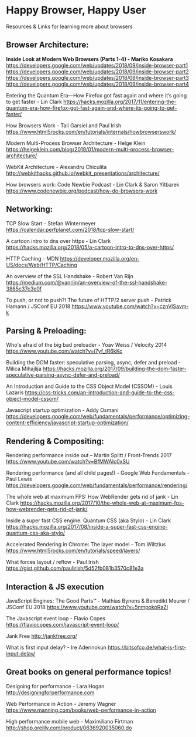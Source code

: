 # Happy Browser, Happy User
Resources &amp; Links for learning more about browsers

## Browser Architecture:

**Inside Look at Modern Web Browsers (Parts 1-4) - Mariko Kosakara**
https://developers.google.com/web/updates/2018/09/inside-browser-part1
https://developers.google.com/web/updates/2018/09/inside-browser-part2
https://developers.google.com/web/updates/2018/09/inside-browser-part3
https://developers.google.com/web/updates/2018/09/inside-browser-part4

Entering the Quantum Era—How Firefox got fast again and where it’s going to get faster - Lin Clark
https://hacks.mozilla.org/2017/11/entering-the-quantum-era-how-firefox-got-fast-again-and-where-its-going-to-get-faster/

How Browsers Work - Tali Garsiel and Paul Irish
https://www.html5rocks.com/en/tutorials/internals/howbrowserswork/

Modern Multi-Process Browser Architecture - Helge Klein
https://helgeklein.com/blog/2019/01/modern-multi-process-browser-architecture/

WebKit Architecture - Alexandru Chiculita
http://webkithacks.github.io/webkit_presentations/architecture/

How browsers work: Code Newbie Podcast - Lin Clark & Saron Yitbarek
https://www.codenewbie.org/podcast/how-do-browsers-work

## Networking:

TCP Slow Start - Stefan Wintermeyer
https://calendar.perfplanet.com/2018/tcp-slow-start/

A cartoon intro to dns over https - Lin Clark
https://hacks.mozilla.org/2018/05/a-cartoon-intro-to-dns-over-https/

HTTP Caching - MDN
https://developer.mozilla.org/en-US/docs/Web/HTTP/Caching

An overview of the SSL Handshake - Robert Van Rijn
https://medium.com/@vanrijn/an-overview-of-the-ssl-handshake-3885c37c3e0f

To push, or not to push?! The future of HTTP/2 server push - Patrick Hamann / JSConf EU 2018
https://www.youtube.com/watch?v=cznVISavm-k

## Parsing & Preloading:

Who's afraid of the big bad preloader - Yoav Weiss / Velocity 2014
https://www.youtube.com/watch?v=i7yf_tR6kKc

Building the DOM faster: speculative parsing, async, defer and preload - Milica Mihajlija
https://hacks.mozilla.org/2017/09/building-the-dom-faster-speculative-parsing-async-defer-and-preload/

An Introduction and Guide to the CSS Object Model (CSSOM) - Louis Lazaris
https://css-tricks.com/an-introduction-and-guide-to-the-css-object-model-cssom/

Javascript startup optimization - Addy Osmani
https://developers.google.com/web/fundamentals/performance/optimizing-content-efficiency/javascript-startup-optimization/

## Rendering & Compositing:

Rendering performance inside out – Martin Splitt / Front-Trends 2017
https://www.youtube.com/watch?v=BfMWAIc0xSU

Rendering performance (and all child pages!) - Google Web Fundamentals - Paul Lewis
https://developers.google.com/web/fundamentals/performance/rendering/

The whole web at maximum FPS: How WebRender gets rid of jank - Lin Clark
https://hacks.mozilla.org/2017/10/the-whole-web-at-maximum-fps-how-webrender-gets-rid-of-jank/

Inside a super fast CSS engine: Quantum CSS (aka Stylo) - Lin Clark
https://hacks.mozilla.org/2017/08/inside-a-super-fast-css-engine-quantum-css-aka-stylo/

Accelerated Rendering in Chrome: The layer model - Tom Wiltzius
https://www.html5rocks.com/en/tutorials/speed/layers/

What forces layout / reflow - Paul Irish
https://gist.github.com/paulirish/5d52fb081b3570c81e3a

## Interaction & JS execution

JavaScript Engines: The Good Parts™ - Mathias Bynens & Benedikt Meurer / JSConf EU 2018
https://www.youtube.com/watch?v=5nmpokoRaZI

The Javascript event loop - Flavio Copes
https://flaviocopes.com/javascript-event-loop/

Jank Free
http://jankfree.org/

What is first input delay? - Ire Aderinokun
https://bitsofco.de/what-is-first-input-delay/

## Great books on general performance topics! 

Designing for performance - Lara Hogan
http://designingforperformance.com

Web Performance in Action - Jeremy Wagner
https://www.manning.com/books/web-performance-in-action

High performance mobile web - Maximiliano Firtman
http://shop.oreilly.com/product/0636920035060.do
